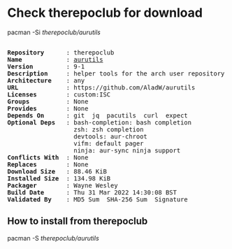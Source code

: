 # Check therepoclub for download

pacman -Si *therepoclub/aurutils*

<div class="highlight"><pre class="highlight"><text>
<b>Repository</b>      : therepoclub
<b>Name</b>            : <a href="../../x86_64/aurutils-9-1-any.pkg.tar.zst">aurutils</a>
<b>Version</b>         : 9-1
<b>Description</b>     : helper tools for the arch user repository
<b>Architecture</b>    : any
<b>URL</b>             : https://github.com/AladW/aurutils
<b>Licenses</b>        : custom:ISC
<b>Groups</b>          : None
<b>Provides</b>        : None
<b>Depends On</b>      : git  jq  pacutils  curl  expect
<b>Optional Deps</b>   : bash-completion: bash completion
                  zsh: zsh completion
                  devtools: aur-chroot
                  vifm: default pager
                  ninja: aur-sync ninja support
<b>Conflicts With</b>  : None
<b>Replaces</b>        : None
<b>Download Size</b>   : 88.46 KiB
<b>Installed Size</b>  : 134.98 KiB
<b>Packager</b>        : Wayne Wesley <wayne6324@gmail.com>
<b>Build Date</b>      : Thu 31 Mar 2022 14:30:08 BST
<b>Validated By</b>    : MD5 Sum  SHA-256 Sum  Signature
</text></pre></div>

## How to install from therepoclub

pacman -S *therepoclub/aurutils*
